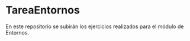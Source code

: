 # TareaEntornos
En este repositorio se subirán los ejercicios realizados para el módulo de Entornos.
